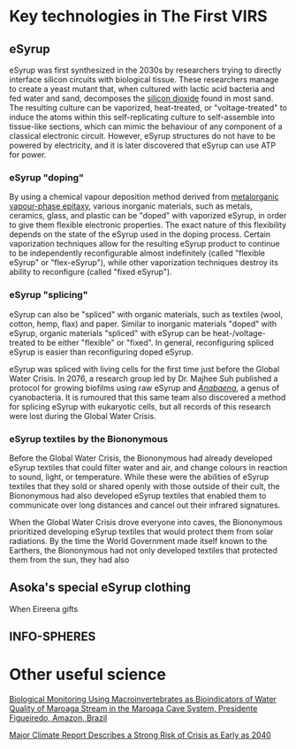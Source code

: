 # Key technologies in The First VIRS

## eSyrup

eSyrup was first synthesized in the 2030s by researchers trying to directly interface silicon circuits with biological tissue. These researchers manage to create a yeast mutant that, when cultured with lactic acid bacteria and fed water and sand, decomposes the [silicon dioxide](https://en.wikipedia.org/wiki/Silicon_dioxide) found in most sand. The resulting culture can be vaporized, heat-treated, or "voltage-treated" to induce the atoms within this self-replicating culture to self-assemble into tissue-like sections, which can mimic the behaviour of any component of a classical electronic circuit. However, eSyrup structures do not have to be powered by electricity, and it is later discovered that eSyrup can use ATP for power.  

### eSyrup "doping"

By using a chemical vapour deposition method derived from [metalorganic vapour-phase epitaxy](https://en.wikipedia.org/wiki/Metalorganic_vapour-phase_epitaxy), various inorganic materials, such as metals, ceramics, glass, and plastic can be "doped" with vaporized eSyrup, in order to give them flexible electronic properties. The exact nature of this flexibility depends on the state of the eSyrup used in the doping process. Certain vaporization techniques allow for the resulting eSyrup product to continue to be independently reconfigurable almost indefinitely (called "flexible eSyrup" or "flex-eSyrup"), while other vaporization techniques destroy its ability to reconfigure (called "fixed eSyrup").

### eSyrup "splicing"

eSyrup can also be "spliced" with organic materials, such as textiles (wool, cotton, hemp, flax) and paper. Similar to inorganic materials "doped" with eSyrup, organic materials "spliced" with eSyrup can be heat-/voltage-treated to be either "flexible" or "fixed". In general, reconfiguring spliced eSyrup is easier than reconfiguring doped eSyrup. 

eSyrup was spliced with living cells for the first time just before the Global Water Crisis. In 2076, a research group led by Dr. Majhee Suh published a protocol for growing biofilms using raw eSyrup and [*Anabaena*](https://en.wikipedia.org/wiki/Anabaena), a genus of cyanobacteria. It is rumoured that this same team also discovered a method for splicing eSyrup with eukaryotic cells, but all records of this research were lost during the Global Water Crisis. 

### eSyrup textiles by the Biononymous

Before the Global Water Crisis, the Biononymous had already developed eSyrup textiles that could filter water and air, and change colours in reaction to sound, light, or temperature. While these were the abilities of eSyrup textiles that they sold or shared openly with those outside of their cult, the Biononymous had also developed eSyrup textiles that enabled them to communicate over long distances and cancel out their infrared signatures. 

When the Global Water Crisis drove everyone into caves, the Biononymous prioritized developing eSyrup textiles that would protect them from solar radiations. By the time the World Government made itself known to the Earthers, the Biononymous had not only developed textiles that protected them from the sun, they had also 

## Asoka's special eSyrup clothing

When Eireena gifts

## **INFO-SPHERES**

# Other useful science

[Biological Monitoring Using Macroinvertebrates as Bioindicators of Water Quality of Maroaga Stream in the Maroaga Cave System, Presidente Figueiredo, Amazon, Brazil](https://www.hindawi.com/journals/ijecol/2014/308149/)

[Major Climate Report Describes a Strong Risk of Crisis as Early as 2040](https://www.nytimes.com/2018/10/07/climate/ipcc-climate-report-2040.html)


